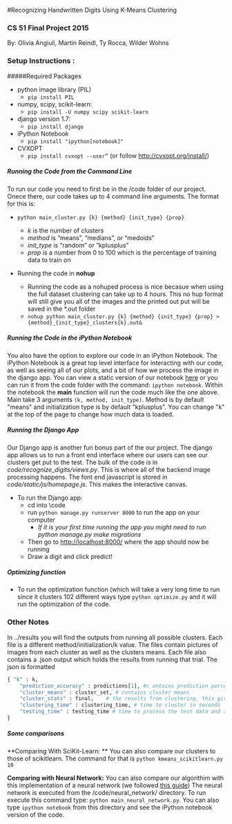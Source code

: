 #Recognizing Handwritten Digits Using K-Means Clustering
### CS 51 Final Project 2015
By: Olivia Angiuli, Martin Reindl, Ty Rocca, Wilder Wohns

### Setup Instructions :

#####Required Packages
+ python image library (PIL)
    - ` pip install PIL `
+ numpy, scipy, scikit-learn:
    - `pip install -U numpy scipy scikit-learn `
+ django version 1.7:
    - ` pip install django `
+ iPython Notebook
    - `pip install "ipython[notebook]"`
+ CVXOPT
    - `pip install cvxopt --user”` (or follow http://cvxopt.org/install/)
    
##### Running the Code from the Command Line

To run our code you need to first be in the /code folder of our project. Onece there, our code takes up to 4 command line arguments. The format for this is:

* `python main_cluster.py {k} {method} {init_type} {prop} `
    - *k* is the number of clusters
    - *method* is “means”, “medians”, or “medoids”
    - *init_type* is “random” or “kplusplus”
    - *prop* is a number from 0 to 100 which is the percentage of training data to train on
   
* Running the code in **nohup**
    - Running the code as a nohuped process is nice becasue when using the full dataset clustering can take up to 4 hours. This no hup format will still give you all of the images and the printed out put will be saved in the \*.out folder
    - `nohup python main_cluster.py {k} {method} {init_type} {prop} > {method}_{init_type}_clusters{k}.out&`

##### Running the Code in the iPython Notebook

You also have the option to explore our code in an iPython Notebook. The iPython Notebook is a great top level interface for interacting with our code, as well as seeing all of our plots, and a bit of how we process the image in the django app. You can view a static version of our notebook [here](http://nbviewer.ipython.org/github/crimson16/cs51-final-project/blob/master/code/cs51_notebook.ipynb) or you can run it from the code folder with the command: `ipython notebook`. Within the notebook the **main** function will run the code much like the one above. Main take 3 arguments `(k, method, init_type)`. Method is by default "means" and initialization type is by default "kplusplus". You can change "k" at the top of the page to change how much data is loaded.

##### Running the Django App

Our Django app is another fun bonus part of the our project. The django app allows us to run a front end interface where our users can see our clusters get put to the test. The bulk of the code is in *code/recognize_digits/views.py*. This is where all of the backend image processing happens. The font end javascript is stored in *code/static/js/homepage.js*. This makes the interactive canvas.

* To run the Django app:
    - cd into \code
    - run ` python manage.py runserver 8000 ` to run the app on your computer
        + *If it is your first time running the app you might need to run python manage.py make migrations*
    - Then go to [http://localhost:8000/](http://localhost:8000/) where the app should now be running
    - Draw a digit and click predict!
    
##### Optimizing function
* To run the optimization function (which will take a very long time to run since it clusters 102 different ways type ``python optimize.py`` and it will run the optimization of the code.

### Other Notes

In ../results you will find the outputs from running all possible clusters. Each file is a different method/initialization/k value. The files contain pictures of images from each cluster as well as the clusters means. Each file also contains a .json output which holds the results from running that trial. The json is formatted 
``` python
{ "k" : k, 
    "prediction_accuracy" : predictions[1], #c ontains prediction percent for outputted clusters
    "cluster_means" : cluster_set, # contains cluster means
    "cluster_stats" : final,    # the results from clustering, this give you the breakdown and purity of each                                        # cluster for each number
    "clustering_time" : clustering_time, # time to cluster in seconds
    "testing_time" : testing_time # time to process the test data and assign clusters
}
```

##### Some comparisons

**Comparing With SciKit-Learn: ** You can also compare our clusters to those of scikitlearn. The command for that is ```python kmeans_scikitlearn.py 10```

**Comparing with Neural Network:** You can also compare our algorithim with this implementation of a neural network (we followed [this guide](http://neuralnetworksanddeeplearning.com/chap1.html)) The neural network is executed from the /code/neural_network/ directory. To run execute this command type: `python main_neural_network.py`. You can also type `ipython notebook` from this directory and see the iPython notebook version of the code.
